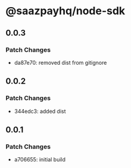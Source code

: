 # @saazpayhq/node-sdk

## 0.0.3

### Patch Changes

- da87e70: removed dist from gitignore

## 0.0.2

### Patch Changes

- 344edc3: added dist

## 0.0.1

### Patch Changes

- a706655: initial build
